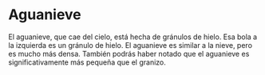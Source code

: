 # Aguanieve

El aguanieve, que cae del cielo, está hecha de gránulos de hielo. Esa bola a la
izquierda es un gránulo de hielo. El aguanieve es similar a la nieve, pero es
mucho más densa. También podrás haber notado que el aguanieve es
significativamente más pequeña que el granizo.
